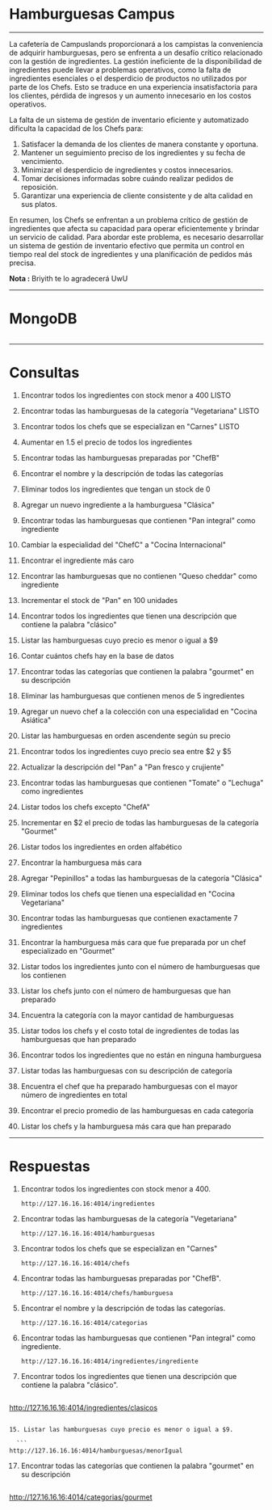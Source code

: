 # Hamburguesas Campus

------

La cafetería de Campuslands proporcionará a los campistas la conveniencia de adquirir hamburguesas, pero se enfrenta a un desafío crítico relacionado con la gestión de ingredientes. La gestión ineficiente de la disponibilidad de ingredientes puede llevar a problemas operativos, como la falta de ingredientes esenciales o el desperdicio de productos no utilizados por parte de los Chefs. Esto se traduce en una experiencia insatisfactoria para los clientes, pérdida de ingresos y un aumento innecesario en los costos operativos.

La falta de un sistema de gestión de inventario eficiente y automatizado dificulta la capacidad de los Chefs para:

1. Satisfacer la demanda de los clientes de manera constante y oportuna.
2. Mantener un seguimiento preciso de los ingredientes y su fecha de vencimiento.
3. Minimizar el desperdicio de ingredientes y costos innecesarios.
4. Tomar decisiones informadas sobre cuándo realizar pedidos de reposición.
5. Garantizar una experiencia de cliente consistente y de alta calidad en sus platos.

En resumen, los Chefs se enfrentan a un problema crítico de gestión de ingredientes que afecta su capacidad para operar eficientemente y brindar un servicio de calidad. Para abordar este problema, es necesario desarrollar un sistema de gestión de inventario efectivo que permita un control en tiempo real del stock de ingredientes y una planificación de pedidos más precisa.



**Nota :** Briyith te lo agradecerá UwU

------

# MongoDB

```js

```

------

# Consultas

1. Encontrar todos los ingredientes con stock menor a 400 LISTO
2. Encontrar todas las hamburguesas de la categoría "Vegetariana" LISTO
3. Encontrar todos los chefs que se especializan en "Carnes" LISTO
4. Aumentar en 1.5 el precio de todos los ingredientes
5. Encontrar todas las hamburguesas preparadas por "ChefB" 
6. Encontrar el nombre y la descripción de todas las categorías 
7. Eliminar todos los ingredientes que tengan un stock de 0
8. Agregar un nuevo ingrediente a la hamburguesa "Clásica"
9. Encontrar todas las hamburguesas que contienen "Pan integral" como ingrediente
10. Cambiar la especialidad del "ChefC" a "Cocina Internacional"
11. Encontrar el ingrediente más caro
12. Encontrar las hamburguesas que no contienen "Queso cheddar" como ingrediente
13. Incrementar el stock de "Pan" en 100 unidades
14. Encontrar todos los ingredientes que tienen una descripción que contiene la palabra "clásico"
15. Listar las hamburguesas cuyo precio es menor o igual a $9
16. Contar cuántos chefs hay en la base de datos
17. Encontrar todas las categorías que contienen la palabra "gourmet" en su descripción
18. Eliminar las hamburguesas que contienen menos de 5 ingredientes
19. Agregar un nuevo chef a la colección con una especialidad en "Cocina Asiática"
20. Listar las hamburguesas en orden ascendente según su precio
21. Encontrar todos los ingredientes cuyo precio sea entre $2 y $5
22. Actualizar la descripción del "Pan" a "Pan fresco y crujiente"
23. Encontrar todas las hamburguesas que contienen "Tomate" o "Lechuga" como ingredientes
24. Listar todos los chefs excepto "ChefA"
25. Incrementar en $2 el precio de todas las hamburguesas de la categoría "Gourmet"
26. Listar todos los ingredientes en orden alfabético
27. Encontrar la hamburguesa más cara
28. Agregar "Pepinillos" a todas las hamburguesas de la categoría "Clásica"
29. Eliminar todos los chefs que tienen una especialidad en "Cocina Vegetariana"
30. Encontrar todas las hamburguesas que contienen exactamente 7 ingredientes
31. Encontrar la hamburguesa más cara que fue preparada por un chef especializado en "Gourmet"
32. Listar todos los ingredientes junto con el número de hamburguesas que los contienen

33. Listar los chefs junto con el número de hamburguesas que han preparado

34. Encuentra la categoría con la mayor cantidad de hamburguesas

35. Listar todos los chefs y el costo total de ingredientes de todas las hamburguesas que han preparado

36. Encontrar todos los ingredientes que no están en ninguna hamburguesa

37. Listar todas las hamburguesas con su descripción de categoría

38. Encuentra el chef que ha preparado hamburguesas con el mayor número de ingredientes en total

39. Encontrar el precio promedio de las hamburguesas en cada categoría

40. Listar los chefs y la hamburguesa más cara que han preparado

------
# Respuestas

1. Encontrar todos los ingredientes con stock menor a 400.

   ```
   http://127.16.16.16:4014/ingredientes
   ```



2. Encontrar todas las hamburguesas de la categoría "Vegetariana"

   ```
   http://127.16.16.16:4014/hamburguesas
   ```

   

3. Encontrar todos los chefs que se especializan en "Carnes"

   ```
   http://127.16.16.16:4014/chefs
   ```
5. Encontrar todas las hamburguesas preparadas por "ChefB".

   ```
   http://127.16.16.16:4014/chefs/hamburguesa
   ```

6. Encontrar el nombre y la descripción de todas las categorías.

    ```
   http://127.16.16.16:4014/categorias
   ```
9. Encontrar todas las hamburguesas que contienen "Pan integral" como ingrediente.

    ```
   http://127.16.16.16:4014/ingredientes/ingrediente 
   ```
   
14. Encontrar todos los ingredientes que tienen una descripción que contiene la palabra "clásico".

     ```
  http://127.16.16.16:4014/ingredientes/clasicos 
   ```
  
15. Listar las hamburguesas cuyo precio es menor o igual a $9.

     ```
  http://127.16.16.16:4014/hamburguesas/menorIgual 
   ```
  

17. Encontrar todas las categorías que contienen la palabra "gourmet" en su descripción

    ```
  http://127.16.16.16:4014/categorias/gourmet

   ```







